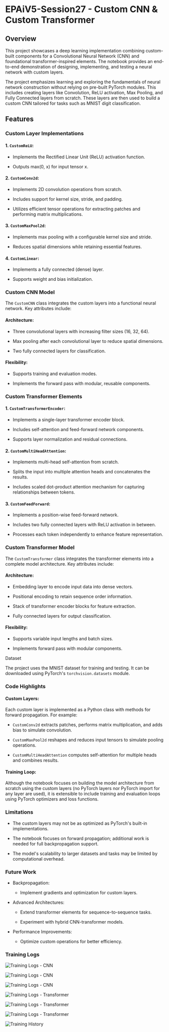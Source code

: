 # EPAiV5-Session27 - Custom CNN & Custom Transformer

## Overview

This project showcases a deep learning implementation combining custom-built components for a Convolutional Neural Network (CNN) and foundational transformer-inspired elements. The notebook provides an end-to-end demonstration of designing, implementing, and testing a neural network with custom layers.

The project emphasizes learning and exploring the fundamentals of neural network construction without relying on pre-built PyTorch modules. This includes creating layers like Convolution, ReLU activation, Max Pooling, and Fully Connected layers from scratch. These layers are then used to build a custom CNN tailored for tasks such as MNIST digit classification.

## Features

### Custom Layer Implementations

#### 1. `CustomReLU`:

- Implements the Rectified Linear Unit (ReLU) activation function.

- Outputs max(0, x) for input tensor x.

#### 2. `CustomConv2d`:

- Implements 2D convolution operations from scratch.

- Includes support for kernel size, stride, and padding.

- Utilizes efficient tensor operations for extracting patches and performing matrix multiplications.

#### 3. `CustomMaxPool2d`:

- Implements max pooling with a configurable kernel size and stride.

- Reduces spatial dimensions while retaining essential features.

#### 4. `CustomLinear`:

- Implements a fully connected (dense) layer.

- Supports weight and bias initialization.

### Custom CNN Model

The `CustomCNN` class integrates the custom layers into a functional neural network. Key attributes include:

#### Architecture:

- Three convolutional layers with increasing filter sizes (16, 32, 64).

- Max pooling after each convolutional layer to reduce spatial dimensions.

- Two fully connected layers for classification.

#### Flexibility:

- Supports training and evaluation modes.

- Implements the forward pass with modular, reusable components.

### Custom Transformer Elements

#### 1. `CustomTransformerEncoder`:

- Implements a single-layer transformer encoder block.

- Includes self-attention and feed-forward network components.

- Supports layer normalization and residual connections.

#### 2. `CustomMultiHeadAttention`:

- Implements multi-head self-attention from scratch.

- Splits the input into multiple attention heads and concatenates the results.

- Includes scaled dot-product attention mechanism for capturing relationships between tokens.

#### 3. `CustomFeedForward`:

- Implements a position-wise feed-forward network.

- Includes two fully connected layers with ReLU activation in between.

- Processes each token independently to enhance feature representation.

### Custom Transformer Model

The `CustomTransformer` class integrates the transformer elements into a complete model architecture. Key attributes include:

#### Architecture:

- Embedding layer to encode input data into dense vectors.

- Positional encoding to retain sequence order information.

- Stack of transformer encoder blocks for feature extraction.

- Fully connected layers for output classification.

#### Flexibility:

- Supports variable input lengths and batch sizes.

- Implements forward pass with modular components.

Dataset

The project uses the MNIST dataset for training and testing. It can be downloaded using PyTorch's `torchvision.datasets` module.

### Code Highlights

#### Custom Layers:

Each custom layer is implemented as a Python class with methods for forward propagation. For example:

- `CustomConv2d` extracts patches, performs matrix multiplication, and adds bias to simulate convolution.

- `CustomMaxPool2d` reshapes and reduces input tensors to simulate pooling operations.

- `CustomMultiHeadAttention` computes self-attention for multiple heads and combines results.

#### Training Loop:

Although the notebook focuses on building the model architecture from scratch using the custom layers (no PyTorch layers nor PyTorch import for any layer are used), it is extensible to include training and evaluation loops using PyTorch optimizers and loss functions.


### Limitations

- The custom layers may not be as optimized as PyTorch's built-in implementations.

- The notebook focuses on forward propagation; additional work is needed for full backpropagation support.

- The model's scalability to larger datasets and tasks may be limited by computational overhead.

### Future Work

- Backpropagation:

    - Implement gradients and optimization for custom layers.

- Advanced Architectures:

    - Extend transformer elements for sequence-to-sequence tasks.

    - Experiment with hybrid CNN-transformer models.

- Performance Improvements:

    - Optimize custom operations for better efficiency.

### Training Logs


![Training Logs - CNN](assets/cnn_image1.png)

![Training Logs - CNN](assets/cnn_image2.png)

![Training Logs - CNN](assets/cnn_image3.png)

![Training Logs - Transformer](assets/transformer_image1.png)

![Training Logs - Transformer](assets/transformer_image2.png)

![Training Logs - Transformer](assets/transformer_image3.png)

![Training History](assets/training_history.png)



